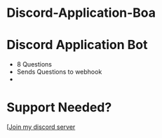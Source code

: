 # Discord-Application-Boa
# Discord Application Bot
- 8 Questions
- Sends Questions to webhook
- 

# Support Needed?
[[Join my discord server](https://www.discord.gg/invite)
